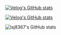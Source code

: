 [![Velog's GitHub stats](https://velog-readme-stats.vercel.app/api/badge?name=lsj8367)](https://velog.io/@lsj8367)


[![Velog's GitHub stats](https://velog-readme-stats.vercel.app/api?name=lsj8367)](https://github.com/lsj8367/velog-readme-stats)

![lsj8367's GitHub stats](https://github-readme-stats.vercel.app/api?username=lsj8367&show_icons=true&theme=gruvbox)
